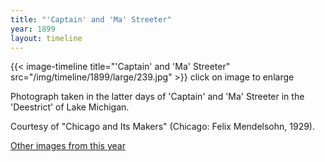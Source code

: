 ```yaml
---
title: "'Captain' and 'Ma' Streeter"
year: 1899
layout: timeline
---
```


{{< image-timeline title="'Captain' and 'Ma' Streeter" src="/img/timeline/1899/large/239.jpg" >}}
click on image to enlarge

Photograph taken in the latter days of 'Captain' and 'Ma' Streeter in the 'Deestrict' of Lake Michigan. 

Courtesy of "Chicago and Its Makers" (Chicago: Felix Mendelsohn, 1929).  

[Other images from this year](/historical/timeline/1899)